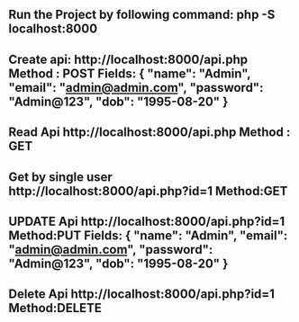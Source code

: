 Run the Project by following command:
php -S localhost:8000
-----------------------------------------------------
**Create api:**
http://localhost:8000/api.php
Method : POST
Fields:
{
  "name": "Admin",
  "email": "admin@admin.com",
  "password": "Admin@123",
  "dob": "1995-08-20"
}
-------------------------------------------------
**Read Api**
http://localhost:8000/api.php
Method : GET
-------------------------------------------------
**Get by single user**
http://localhost:8000/api.php?id=1
Method:GET
-------------------------------------------------
**UPDATE Api**
http://localhost:8000/api.php?id=1
Method:PUT
Fields:
{
  "name": "Admin",
  "email": "admin@admin.com",
  "password": "Admin@123",
  "dob": "1995-08-20"
}
-------------------------------------------------
**Delete Api**
http://localhost:8000/api.php?id=1
Method:DELETE
------------------------------------------------
